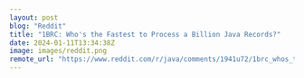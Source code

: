 ```yaml
---
layout: post
blog: "Reddit"
title: "1BRC: Who's the Fastest to Process a Billion Java Records?"
date: 2024-01-11T13:34:38Z
image: images/reddit.png
remote_url: "https://www.reddit.com/r/java/comments/1941u72/1brc_whos_the_fastest_to_process_a_billion_java/"
---
```

